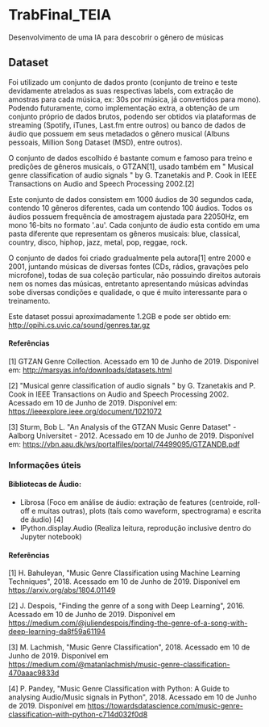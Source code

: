 # TrabFinal_TEIA
Desenvolvimento de uma IA para descobrir o gênero de músicas

## Dataset
Foi utilizado um conjunto de dados pronto (conjunto de treino e teste devidamente atrelados as suas respectivas labels, com extração de amostras para cada música, ex: 30s por música, já convertidos para mono). Podendo futuramente, como implementação extra, a obtenção de um conjunto próprio de dados brutos, podendo ser obtidos via plataformas de streaming (Spotify, iTunes, Last.fm entre outros) ou banco de dados de áudio que possuem em seus metadados o gênero musical (Albuns pessoais, Million Song Dataset (MSD), entre outros).

O conjunto de dados escolhido é bastante comum e famoso para treino e predições de gêneros musicais, o GTZAN[1], usado também em " Musical genre classification of audio signals " by G. Tzanetakis and P. Cook in IEEE Transactions on Audio and Speech Processing 2002.[2]

Este conjunto de dados consistem em 1000 áudios de 30 segundos cada, contendo 10 gêneros diferentes, cada um contendo 100 áudios. Todos os áudios possuem frequência de amostragem ajustada para 22050Hz, em mono 16-bits no formato '.au'. Cada conjunto de áudio esta contido em uma pasta diferente que representam os gêneros musicais: blue, classical, country, disco, hiphop, jazz, metal, pop, reggae, rock.

O conjunto de dados foi criado gradualmente pela autora[1] entre 2000 e 2001, juntando músicas de diversas fontes (CDs, rádios, gravações pelo microfone), todas de sua coleção particular, não possuindo direitos autorais nem os nomes das músicas, entretanto apresentando músicas advindas sobe diversas condições e qualidade, o que é muito interessante para o treinamento.

Este dataset possui aproximadamente 1.2GB e pode ser obtido em: http://opihi.cs.uvic.ca/sound/genres.tar.gz

#### Referências
[1] GTZAN Genre Collection. Acessado em 10 de Junho de 2019. Disponivel em: http://marsyas.info/downloads/datasets.html

[2] "Musical genre classification of audio signals " by G. Tzanetakis and P. Cook in IEEE Transactions on Audio and Speech Processing 2002. Acessado em 10 de Junho de 2019. Disponível em: https://ieeexplore.ieee.org/document/1021072

[3] Sturm, Bob L. "An Analysis of the GTZAN Music Genre Dataset" - Aalborg Universitet - 2012. Acessado em 10 de Junho de 2019. Disponível em: https://vbn.aau.dk/ws/portalfiles/portal/74499095/GTZANDB.pdf

### Informações úteis
#### Bibliotecas de Áudio:
- Librosa (Foco em análise de áudio: extração de features (centroide, roll-off e muitas outras), plots (taís como waveform, spectrograma) e escrita de áudio) [4]
- IPython.display.Audio (Realiza leitura, reprodução inclusive dentro do Jupyter notebook)

#### Referências
[1] H. Bahuleyan, "Music Genre Classification using Machine Learning Techniques", 2018. Acessado em 10 de Junho de 2019. Disponível em https://arxiv.org/abs/1804.01149

[2] J. Despois, "Finding the genre of a song with Deep Learning", 2016. Acessado em 10 de Junho de 2019. Disponível em https://medium.com/@juliendespois/finding-the-genre-of-a-song-with-deep-learning-da8f59a61194

[3] M. Lachmish, "Music Genre Classification", 2018. Acessado em 10 de Junho de 2019. Disponível em https://medium.com/@matanlachmish/music-genre-classification-470aaac9833d

[4] P. Pandey, "Music Genre Classification with Python: A Guide to analysing Audio/Music signals in Python", 2018. Acessado em 10 de Junho de 2019. Disponível em https://towardsdatascience.com/music-genre-classification-with-python-c714d032f0d8
